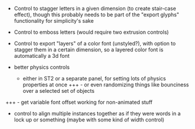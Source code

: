 - Control to stagger letters in a given dimension (to create stair-case effect), though this probably needs to be part of the "export glyphs" functionality for simplicity's sake

- Control to emboss letters (would require two extrusion controls)

- Control to export "layers" of a color font (unstyled?), with option to stagger them in a certain dimension, so a layered color font is automatically a 3d font


- better physics controls
    - either in ST2 or a separate panel, for setting lots of physics properties at once
    +++ - or even randomizing things like bounciness over a selected set of objects


+++ - get variable font offset working for non-animated stuff



- control to align multiple instances together as if they were words in a lock up or something (maybe with some kind of width control)

